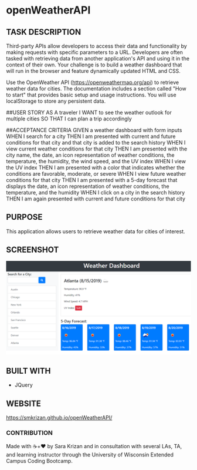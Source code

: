 # openWeatherAPI

## TASK DESCRIPTION
Third-party APIs allow developers to access their data and functionality by making requests with specific parameters to a URL. Developers are often tasked with retrieving data from another application's API and using it in the context of their own. Your challenge is to build a weather dashboard that will run in the browser and feature dynamically updated HTML and CSS.

Use the OpenWeather API (https://openweathermap.org/api) to retrieve weather data for cities. The documentation includes a section called "How to start" that provides basic setup and usage instructions. You will use localStorage to store any persistent data.

##USER STORY
AS A traveler
I WANT to see the weather outlook for multiple cities
SO THAT I can plan a trip accordingly

##ACCEPTANCE CRITERIA
GIVEN a weather dashboard with form inputs
WHEN I search for a city
THEN I am presented with current and future conditions for that city and that city is added to the search history
WHEN I view current weather conditions for that city
THEN I am presented with the city name, the date, an icon representation of weather conditions, the temperature, the humidity, the wind speed, and the UV index
WHEN I view the UV index
THEN I am presented with a color that indicates whether the conditions are favorable, moderate, or severe
WHEN I view future weather conditions for that city
THEN I am presented with a 5-day forecast that displays the date, an icon representation of weather conditions, the temperature, and the humidity
WHEN I click on a city in the search history
THEN I am again presented with current and future conditions for that city

## PURPOSE
This application allows users to retrieve weather data for cities of interest.

## SCREENSHOT
<img src="./assets/weather-dashboard.png" alt="a glimpse of the openWeather user interface">

## BUILT WITH
* JQuery

## WEBSITE
https://smkrizan.github.io/openWeatherAPI/

### CONTRIBUTION
Made with ☕+❤️ by Sara Krizan and in consultation with several LAs, TA, and learning instructor through the University of Wisconsin Extended Campus Coding Bootcamp.
